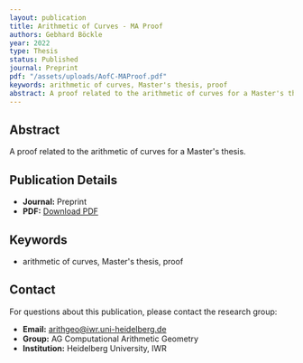 ```yaml
---
layout: publication
title: Arithmetic of Curves - MA Proof
authors: Gebhard Böckle
year: 2022
type: Thesis
status: Published
journal: Preprint
pdf: "/assets/uploads/AofC-MAProof.pdf"
keywords: arithmetic of curves, Master's thesis, proof
abstract: A proof related to the arithmetic of curves for a Master's thesis.
---
```

## Abstract

A proof related to the arithmetic of curves for a Master's thesis.

## Publication Details

- **Journal:** Preprint
- **PDF:** [Download PDF](/assets/uploads/AofC-MAProof.pdf)

## Keywords

- arithmetic of curves, Master's thesis, proof


## Contact

For questions about this publication, please contact the research group:
- **Email:** arithgeo@iwr.uni-heidelberg.de
- **Group:** AG Computational Arithmetic Geometry
- **Institution:** Heidelberg University, IWR